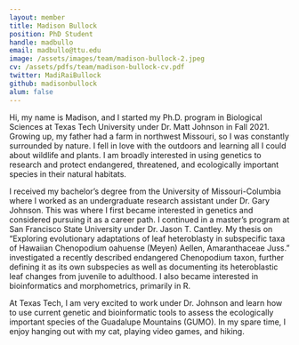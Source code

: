 ```yaml
---
layout: member
title: Madison Bullock
position: PhD Student
handle: madbullo
email: madbullo@ttu.edu
image: /assets/images/team/madison-bullock-2.jpeg
cv: /assets/pdfs/team/madison-bullock-cv.pdf
twitter: MadiRaiBullock
github: madisonbullock
alum: false
---
```


Hi, my name is Madison, and I started my Ph.D. program in Biological Sciences at Texas Tech University under Dr. Matt Johnson in Fall 2021. Growing up, my father had a farm in northwest Missouri, so I was constantly surrounded by nature. I fell in love with the outdoors and learning all I could about wildlife and plants. I am broadly interested in using genetics to research and protect endangered, threatened, and ecologically important species in their natural habitats.

I received my bachelor’s degree from the University of Missouri-Columbia where I worked as an undergraduate research assistant under Dr. Gary Johnson. This was where I first became interested in genetics and considered pursuing it as a career path. I continued in a master’s program at San Francisco State University under Dr. Jason T. Cantley. My thesis on “Exploring evolutionary adaptations of leaf heteroblasty in subspecific taxa of Hawaiian Chenopodium oahuense (Meyen) Aellen, Amaranthaceae Juss.” investigated a recently described endangered Chenopodium taxon, further defining it as its own subspecies as well as documenting its heteroblastic leaf changes from juvenile to adulthood. I also became interested in bioinformatics and morphometrics, primarily in R. 

 At Texas Tech, I am very excited to work under Dr. Johnson and learn how to use current genetic and bioinformatic tools to assess the ecologically important species of the Guadalupe Mountains (GUMO). In my spare time, I enjoy hanging out with my cat, playing video games, and hiking.

